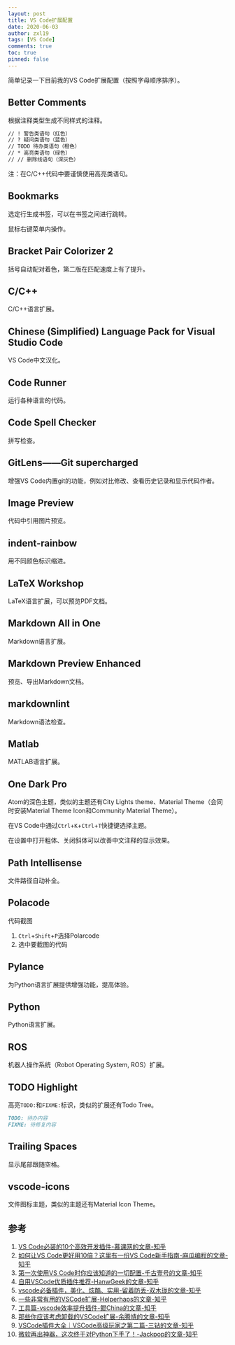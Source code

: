 ```yaml
---
layout: post
title: VS Code扩展配置
date: 2020-06-03
author: zxl19
tags: [VS Code]
comments: true
toc: true
pinned: false
---
```


简单记录一下目前我的VS Code扩展配置（按照字母顺序排序）。

<!-- more -->

## Better Comments

根据注释类型生成不同样式的注释。

```markdown
// ! 警告类语句（红色）
// ? 疑问类语句（蓝色）
// TODO 待办类语句（橙色）
// * 高亮类语句（绿色）
// // 删除线语句（深灰色）
```

注：在C/C++代码中要谨慎使用高亮类语句。

## Bookmarks

选定行生成书签，可以在书签之间进行跳转。

鼠标右键菜单内操作。

## Bracket Pair Colorizer 2

括号自动配对着色，第二版在匹配速度上有了提升。

## C/C++

C/C++语言扩展。

## Chinese (Simplified) Language Pack for Visual Studio Code

VS Code中文汉化。

## Code Runner

运行各种语言的代码。

## Code Spell Checker

拼写检查。

## GitLens——Git supercharged

增强VS Code内置git的功能，例如对比修改、查看历史记录和显示代码作者。

## Image Preview

代码中引用图片预览。

## indent-rainbow

用不同颜色标识缩进。

## LaTeX Workshop

LaTeX语言扩展，可以预览PDF文档。

## Markdown All in One

Markdown语言扩展。

## Markdown Preview Enhanced

预览、导出Markdown文档。

## markdownlint

Markdown语法检查。

## Matlab

MATLAB语言扩展。

## One Dark Pro

Atom的深色主题，类似的主题还有City Lights theme、Material Theme（会同时安装Material Theme Icon和Community Material Theme）。

在VS Code中通过`Ctrl`+`K`+`Ctrl`+`T`快捷键选择主题。

在设置中打开粗体、关闭斜体可以改善中文注释的显示效果。

## Path Intellisense

文件路径自动补全。

## Polacode

代码截图

1. `Ctrl`+`Shift`+`P`选择Polarcode
2. 选中要截图的代码

## Pylance

为Python语言扩展提供增强功能，提高体验。

## Python

Python语言扩展。

## ROS

机器人操作系统（Robot Operating System, ROS）扩展。

## TODO Highlight

高亮`TODO:`和`FIXME:`标识，类似的扩展还有Todo Tree。

```markdown
TODO: 待办内容
FIXME: 待修复内容
```

## Trailing Spaces

显示尾部跟随空格。

## vscode-icons

文件图标主题，类似的主题还有Material Icon Theme。

## 参考

1. [VS Code必装的10个高效开发插件-慕课网的文章-知乎](https://zhuanlan.zhihu.com/p/56719281)
2. [如何让VS Code更好用10倍？这里有一份VS Code新手指南-麻瓜编程的文章-知乎](https://zhuanlan.zhihu.com/p/99462672)
3. [第一次使用VS Code时你应该知道的一切配置-千古壹号的文章-知乎](https://zhuanlan.zhihu.com/p/62913725)
4. [自用VSCode优质插件推荐-HanwGeek的文章-知乎](https://zhuanlan.zhihu.com/p/89693351)
5. [vscode必备插件，美化、炫酷、实用-留着防丢-双木珑的文章-知乎](https://zhuanlan.zhihu.com/p/112016680)
6. [一些非常有用的VSCode扩展-Helperhaps的文章-知乎](https://zhuanlan.zhihu.com/p/29553584)
7. [工具篇-vscode效率提升插件-鲲China的文章-知乎](https://zhuanlan.zhihu.com/p/73452541)
8. [那些你应该考虑卸载的VSCode扩展-余腾靖的文章-知乎](https://zhuanlan.zhihu.com/p/125773296)
9. [VSCode插件大全｜VSCode高级玩家之第二篇-三钻的文章-知乎](https://zhuanlan.zhihu.com/p/136428397)
10. [微软再出神器，这次终于对Python下手了！-Jackpop的文章-知乎](https://zhuanlan.zhihu.com/p/154108630)
